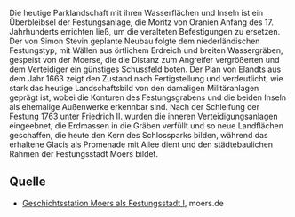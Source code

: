 Die heutige Parklandschaft mit ihren Wasserflächen und Inseln ist ein Überbleibsel der Festungsanlage, die Moritz von Oranien Anfang des 17. Jahrhunderts errichten ließ, um die veralteten Befestigungen zu ersetzen. Der von Simon Stevin geplante Neubau folgte dem niederländischen Festungstyp, mit Wällen aus örtlichem Erdreich und breiten Wassergräben, gespeist von der Moerse, die die Distanz zum Angreifer vergrößerten und dem Verteidiger ein günstiges Schussfeld boten. Der Plan von Elandts aus dem Jahr 1663 zeigt den Zustand nach Fertigstellung und verdeutlicht, wie stark das heutige Landschaftsbild von den damaligen Militäranlagen geprägt ist, wobei die Konturen des Festungsgrabens und die beiden Inseln als ehemalige Außenwerke erkennbar sind. Nach der Schleifung der Festung 1763 unter Friedrich II. wurden die inneren Verteidigungsanlagen eingeebnet, die Erdmassen in die Gräben verfüllt und so neue Landflächen geschaffen, die heute den Kern des Schlossparks bilden, während das erhaltene Glacis als Promenade mit Allee dient und den städtebaulichen Rahmen der Festungsstadt Moers bildet.

Quelle
------

* [Geschichtsstation Moers als Festungsstadt I], moers.de

[Geschichtsstation Moers als Festungsstadt I]: https://www.moers.de/leben-moers/geschichtsstation/geschichtsstation-06-moers-als-festungsstadt-i
